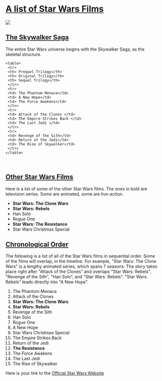 
<head>
<h1> <u> A list of Star Wars Films </u> </h1>
</head>

<body> 

<img src="https://user-images.githubusercontent.com/65478779/82161949-23037b80-985e-11ea-8ab7-590359d74554.jpeg"/>


<br>
<h2> <u> The Skywalker Saga </u> </h2>
<p>The entire Star Wars universe begins with the Skywalker Saga, as the skeletal structure. </p>
    
    <table>
     <tr>
     <th> Prequel Trilogy</th>
     <th> Original Trilogy</th>
     <th> Sequel Trilogy</th>
     </tr>
     <tr>
     <td> The Phantom Menace</td>
     <td> A New Hope</td>
     <td> The Force Awakens</td>
     </tr> 
     <tr>
     <td> Attack of the Clones </td>
     <td> The Empire Strikes Back </td>
     <td> The Last Jedi </td>
     </tr>
     <tr>
     <td> Revenge of the Sith</td>
     <td> Return of the Jedi</td>
     <td> The Rise of Skywalker</td>
     </tr>
    </table>


<br>
<h2> <u> Other Star Wars Films </u> </h2>
<p> Here is a list of some of the other Star Wars films. The ones in bold are television series. Some are animated, some are live-action.
</p>

<ul>
    <li> <b>Star Wars: The Clone Wars  </b> </li>
    <li>  <b> Star Wars: Rebels </b> </li>
    <li> Han Solo </li>
    <li> Rogue One </li>
    <li> <b> Star Wars: The Resistance </b> </li>
    <li>  Star Wars Christmas Special </li>
</ul>

<h2> <u> Chronological Order</u> </h2>
<p> The following is a list of all of the Star Wars films in sequential order.  Some of the films will overlap, in the timeline. For example, "Star Wars: The Clone Wars" is a lengthy animated series, which spans 7 seasons. The story takes place right after "Attack of the Clones" and overlaps "Star Wars: Rebels", "Revenge of the Sith",  "Han Solo", and "Star Wars: Rebels". "Star Wars: Rebels" leads directly into "A New Hope".</p> 
          <ol>
    <li> The Phantom Menace </li>
    <li> Attack of the Clones </li>
    <li> <b>Star Wars: The Clone Wars  </b> </li>                         
    <li> <b> Star Wars: Rebels </b> </li>
    <li> Revenge of the Sith </li>
    <li> Han Solo </li>
    <li> Rogue One </li>
    <li> A New Hope </li>
    <li> Star Wars Christmas Special </li>
    <li> The Empire Strikes Back </li>
    <li> Return of the Jedi </li>
    <li> <b> The Resistance </b> </li>
    <li> The Force Awakens </li>
    <li> The Last Jedi </li>
    <li> The Rise of Skywalker </li>
          </ol>


<p>
Here is your link to the <a href="https://www.starwars.com/">Official Star Wars Website </a>
</p>
